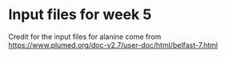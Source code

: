 # Input files for week 5
Credit for the input files for alanine come from https://www.plumed.org/doc-v2.7/user-doc/html/belfast-7.html